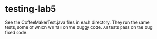 # testing-lab5

See the CoffeeMakerTest.java files in each directory.  They run the same tests, some of which will fail on the buggy code.  All tests pass on the bug fixed code.